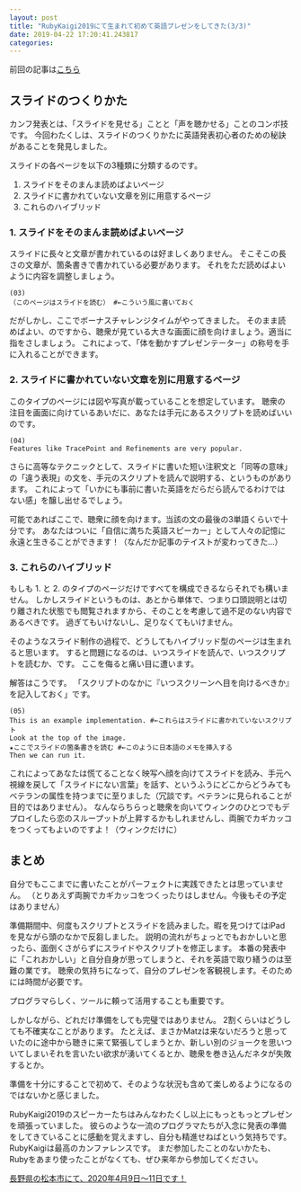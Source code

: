 ```yaml
---
layout: post
title: "RubyKaigi2019にて生まれて初めて英語プレゼンをしてきた(3/3)"
date: 2019-04-22 17:20:41.243817
categories: 
---
```


前回の記事は[こちら](/hasumin/taked-in-english-on-RubyKaigi2019-2)

## スライドのつくりかた

カンフ発表とは、「スライドを見せる」ことと「声を聴かせる」ことのコンボ技です。
今回わたくしは、スライドのつくりかたに英語発表初心者のための秘訣があることを発見しました。


スライドの各ページを以下の3種類に分類するのです。

1. スライドをそのまんま読めばよいページ
2. スライドに書かれていない文章を別に用意するページ
3. これらのハイブリッド

### 1. スライドをそのまんま読めばよいページ

スライドに長々と文章が書かれているのは好ましくありません。
そこそこの長さの文章が、箇条書きで書かれている必要があります。
それをただ読めばよいように内容を調整しましょう。

```
(03)
（このページはスライドを読む） #←こういう風に書いておく
```

だがしかし、ここでボーナスチャレンジタイムがやってきました。
そのまま読めばよい、のですから、聴衆が見ている大きな画面に顔を向けましょう。適当に指をさしましょう。
これによって、「体を動かすプレゼンテーター」の称号を手に入れることができます。

### 2. スライドに書かれていない文章を別に用意するページ

このタイプのページには図や写真が載っていることを想定しています。
聴衆の注目を画面に向けているあいだに、あなたは手元にあるスクリプトを読めばいいのです。

```
(04)
Features like TracePoint and Refinements are very popular.
```

さらに高等なテクニックとして、スライドに書いた短い注釈文と「同等の意味」の「違う表現」の文を、手元のスクリプトを読んで説明する、というものがあります。
これによって「いかにも事前に書いた英語をだらだら読んでるわけではない感」を醸し出せるでしょう。


可能であればここで、聴衆に顔を向けます。当該の文の最後の3単語くらいで十分です。
あなたはついに「自信に満ちた英語スピーカー」として人々の記憶に永遠と生きることができます！（なんだか記事のテイストが変わってきた...）

### 3. これらのハイブリッド

もしも 1. と 2. のタイプのページだけですべてを構成できるならそれでも構いません。
しかしスライドというものは、あとから単体で、つまり口頭説明とは切り離された状態でも閲覧されますから、そのことを考慮して過不足のない内容であるべきです。
過ぎてもいけないし、足りなくてもいけません。


そのようなスライド制作の過程で、どうしてもハイブリッド型のページは生まれると思います。
すると問題になるのは、いつスライドを読んで、いつスクリプトを読むか、です。
ここを侮ると痛い目に遭います。


解答はこうです。
「スクリプトのなかに『いつスクリーンへ目を向けるべきか』を記入しておく」です。

```
(05)
This is an example implementation. #←これらはスライドに書かれていないスクリプト
Look at the top of the image.
★ここでスライドの箇条書きを読む #←このように日本語のメモを挿入する
Then we can run it.
```

これによってあなたは慌てることなく映写へ顔を向けてスライドを読み、手元へ視線を戻して「スライドにない言葉」を話す、というふうにどこからどうみてもベテランの属性を持つまでに至りました（冗談です。ベテランに見られることが目的ではありません）。
なんならちらっと聴衆を向いてウィンクのひとつでもデプロイしたら恋のスループットが上昇するかもしれませんし、両腕でカギカッコをつくってもよいのですよ！（ウィンクだけに）

## まとめ

自分でもここまでに書いたことがパーフェクトに実践できたとは思っていません。
（とりあえず両腕でカギカッコをつくったりはしません。今後もその予定はありません）


準備期間中、何度もスクリプトとスライドを読みました。暇を見つけてはiPadを見ながら頭のなかで反芻しました。
説明の流れがちょっとでもおかしいと思ったら、面倒くさがらずにスライドやスクリプトを修正します。
本番の発表中に「これおかしい」と自分自身が思ってしまうと、それを英語で取り繕うのは至難の業です。
聴衆の気持ちになって、自分のプレゼンを客観視します。そのためには時間が必要です。


プログラマらしく、ツールに頼って活用することも重要です。


しかしながら、どれだけ準備をしても完璧ではありません。
2割くらいはどうしても不確実なことがあります。
たとえば、まさかMatzは来ないだろうと思っていたのに途中から聴きに来て緊張してしまうとか、新しい別のジョークを思いついてしまいそれを言いたい欲求が湧いてくるとか、聴衆を巻き込んだネタが失敗するとか。


準備を十分にすることで初めて、そのような状況も含めて楽しめるようになるのではないかと感じました。


RubyKaigi2019のスピーカーたちはみんなわたくし以上にもっともっとプレゼンを頑張っていました。
彼らのような一流のプログラマたちが入念に発表の準備をしてきていることに感動を覚えますし、自分も精進せねばという気持ちです。
RubyKaigiは最高のカンファレンスです。
まだ参加したことのないかたも、Rubyをあまり使ったことがなくても、ぜひ来年から参加してください。


[長野県の松本市にて、2020年4月9日〜11日です！](https://rubykaigi.org/2020)
